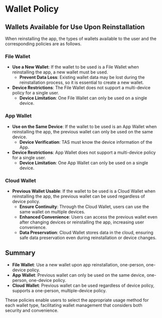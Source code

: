 # Wallet Policy
## Wallets Available for Use Upon Reinstallation

When reinstalling the app, the types of wallets available to the user and the corresponding policies are as follows.

### File Wallet
- **Use a New Wallet**: If the wallet to be used is a File Wallet when reinstalling the app, a new wallet must be used.
    - **Prevent Data Loss**: Existing wallet data may be lost during the reinstallation process, so it is essential to create a new wallet.
- **Device Restrictions**: The File Wallet does not support a multi-device policy for a single user.
    - **Device Limitation**: One File Wallet can only be used on a single device.

### App Wallet
- **Use on the Same Device**: If the wallet to be used is an App Wallet when reinstalling the app, the previous wallet can only be used on the same device.
    - **Device Verification**: TAS must know the device information of the App.
- **Device Restrictions**: App Wallet does not support a multi-device policy for a single user.
    - **Device Limitation**: One App Wallet can only be used on a single device.

### Cloud Wallet
- **Previous Wallet Usable**: If the wallet to be used is a Cloud Wallet when reinstalling the app, the previous wallet can be used regardless of device policy.
    - **Ensure Continuity**: Through the Cloud Wallet, users can use the same wallet on multiple devices.
    - **Enhanced Convenience**: Users can access the previous wallet even after changing devices or reinstalling the app, increasing user convenience.
    - **Data Preservation**: Cloud Wallet stores data in the cloud, ensuring safe data preservation even during reinstallation or device changes.

## Summary
- **File Wallet**: Use a new wallet upon app reinstallation, one-person, one-device policy.
- **App Wallet**: Previous wallet can only be used on the same device, one-person, one-device policy.
- **Cloud Wallet**: Previous wallet can be used regardless of device policy, supports a one-person, multiple-device policy.

These policies enable users to select the appropriate usage method for each wallet type, facilitating wallet management that considers both security and convenience.